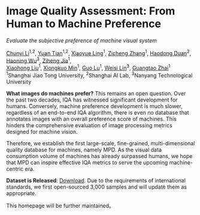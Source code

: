  <h1>Image Quality Assessment: From Human to Machine Preference</h1>

 _Evaluate the subjective preference of machine visual system_

 <div>
      <a href="https://lcysyzxdxc.github.io" target="_blank">Chunyi Li</a><sup>1,2</sup>,
      <a href="https://scholar.google.com/citations?user=Kzd0qtsAAAAJ&hl/" target="_blank">Yuan Tian</a><sup>1,2</sup>,   
      <a href="https://medialab.sjtu.edu.cn/author/xiaoyue-ling/" target="_blank">Xiaoyue Ling</a><sup>1</sup>,
      <a href="https://zzc-1998.github.io/" target="_blank">Zicheng Zhang</a><sup>1</sup>,
      <a href="https://kennymckormick.github.io/" target="_blank">Haodong Duan</a><sup>2</sup>,
      <a href="https://teowu.github.io/" target="_blank">Haoning Wu</a><sup>3</sup>,
      <a href="https://scholar.google.com/citations?user=JYqad5sAAAAJ&hl=en" target="_blank">Ziheng Jia</a><sup>1</sup>,
 </div>

 <div>
      <a href="https://jhc.sjtu.edu.cn/~xiaohongliu/" target="_blank">Xiaohong Liu</a><sup>1</sup>,
      <a href="https://minxiongkuo.github.io/" target="_blank">Xiongkuo Min</a><sup>1</sup>,
      <a href="https://guolusjtu.github.io/guoluhomepage/" target="_blank">Guo Lu</a><sup>1</sup>,
      <a href="https://personal.ntu.edu.sg/wslin/Home.html" target="_blank">Weisi Lin</a><sup>3</sup>,
      <a href="https://ee.sjtu.edu.cn/en/FacultyDetail.aspx?id=24&infoid=153&flag=153" target="_blank">Guangtao Zhai</a><sup>1</sup>
 </div>
 <div>
  <sup>1</sup>Shanghai Jiao Tong University,  <sup>2</sup>Shanghai AI Lab,  <sup>3</sup>Nanyang Technological University
 </div> 

<div>
 
**What images do machines prefer?** This remains an open question. Over the past two decades, IQA has witnessed significant development for humans. Conversely, machine preference development is much slower, regardless of an end-to-end IQA algorithm, there is even no database that annotates images with an overall preference score of machines. This hinders the comprehensive evaluation of image processing metrics designed for machine vision.

Therefore, we establish the first large-scale, fine-grained, multi-dimensional quality database for machines, namely MPD. As the visual data consumption volume of machines has already surpassed humans, we hope that MPD can inspire effective IQA metrics to serve the upcoming machine-centric era.

**Dataset is Released**: [Download](https://hf-mirror.com/datasets/lcysyzxdxc/MachinePreference/blob/main/MPD_release.zip). Due to the requirements of international standards, we first open-sourced 3,000 samples and will update them as appropriate.

This homepage will be further maintained。

 </div> 

